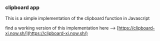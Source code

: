 ### clipboard app

This is a simple implementation of the clipboard function in Javascript

find a working version of this implementation here --> [https://clipboard-xi.now.sh/](https://clipboard-xi.now.sh/)